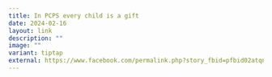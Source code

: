 ```yaml
---
title: In PCPS every child is a gift
date: 2024-02-16
layout: link
description: ""
image: ""
variant: tiptap
external: https://www.facebook.com/permalink.php?story_fbid=pfbid02atqnwSy7RGswXwWcjcmWn7R7UdcdzFZXCRWU8kzAdeQL9vJis67Totk8k62LHvJNl&id=100063501596910
---
```

